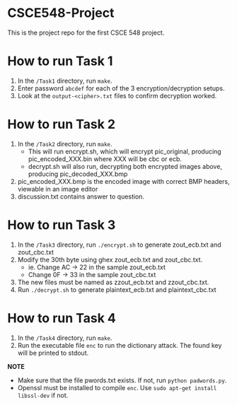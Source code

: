 # CSCE548-Project

This is the project repo for the first CSCE 548 project.


# How to run Task 1

 1. In the `/Task1` directory, run `make`.
 2. Enter password `abcdef` for each of the 3 encryption/decryption setups.
 3. Look at the `output-<cipher>.txt` files to confirm decryption worked.


# How to run Task 2

 1. In the `/Task2` directory, run `make`.
    * This will run encrypt.sh, which will encrypt pic\_original, producing pic\_encoded\_XXX.bin where XXX will be cbc or ecb.
    * decrypt.sh will also run, decrypting both encrypted images above, producing pic\_decoded\_XXX.bmp
 2. pic\_encoded\_XXX.bmp is the encoded image with correct BMP headers, viewable in an image editor
 3. discussion.txt contains answer to question.

# How to run Task 3

 1. In the `/Task3` directory, run `./encrypt.sh` to generate zout_ecb.txt and zout_cbc.txt 
 2. Modify the 30th byte using ghex zout_ecb.txt and zout_cbc.txt. 
    * ie. Change AC -> 22 in the sample zout_ecb.txt 
    * Change 0F -> 33  in the sample zout_cbc.txt 
 3. The new files must be named as zzout_ecb.txt and zzout_cbc.txt.
 4. Run `./decrypt.sh` to generate plaintext_ecb.txt and plaintext_cbc.txt


# How to run Task 4

 1. In the `/Task4` directory, run `make`.
 2. Run the executable file `enc` to run the dictionary attack. The found key will be printed to stdout.
 
**NOTE** 
 * Make sure that the file pwords.txt exists. If not, run `python padwords.py`.
 * Openssl must be installed to compile `enc`. Use `sudo apt-get install libssl-dev` if not.


